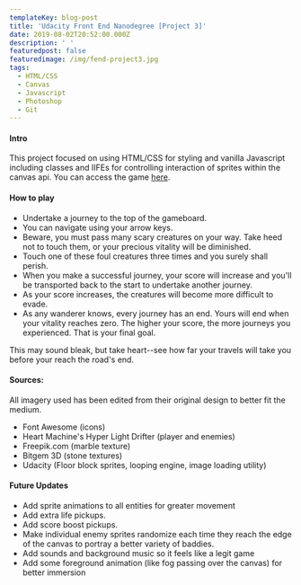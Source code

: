 ```yaml
---
templateKey: blog-post
title: 'Udacity Front End Nanodegree [Project 3]'
date: 2019-08-02T20:52:00.000Z
description: ' '
featuredpost: false
featuredimage: /img/fend-project3.jpg
tags:
  - HTML/CSS
  - Canvas
  - Javascript
  - Photoshop
  - Git
---
```


#### Intro
This project focused on using HTML/CSS for styling and vanilla Javascript including classes and IIFEs for controlling interaction of sprites within the canvas api. You can access the game [here](https://travisfranklin.github.io/FEND-Project3/).

#### How to play
- Undertake a journey to the top of the gameboard.  
- You can navigate using your arrow keys. 
- Beware, you must pass many scary creatures on your way. Take heed not to touch them, or your precious vitality will be diminished. 
- Touch one of these foul creatures three times and you surely shall perish.
- When you make a successful journey, your score will increase and you'll be transported back to the start to undertake another journey.  
- As your score increases, the creatures will become more difficult to evade.  
- As any wanderer knows, every journey has an end. Yours will end when your vitality reaches zero. The higher your score, the more journeys you experienced. That is your final goal.  

This may sound bleak, but take heart--see how far your travels will take you before your reach the road's end.

#### Sources:
All imagery used has been edited from their original design to better fit the medium.

- Font Awesome (icons)  
- Heart Machine's Hyper Light Drifter (player and enemies)  
- Freepik.com (marble texture)  
- Bitgem 3D (stone textures)  
- Udacity (Floor block sprites, looping engine, image loading utility)

#### Future Updates
- Add sprite animations to all entities for greater movement  
- Add extra life pickups.  
- Add score boost pickups.  
- Make individual enemy sprites randomize each time they reach the edge of the canvas to portray a better variety of baddies.  
- Add sounds and background music so it feels like a legit game  
- Add some foreground animation (like fog passing over the canvas) for better immersion  